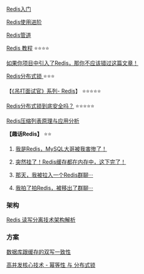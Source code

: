 [Redis入门](https://blog.piaoruiqing.com/blog/2019/06/02/redis%e5%85%a5%e9%97%a8/)

[Redis使用进阶](https://blog.piaoruiqing.com/blog/2019/06/11/redis%e4%bd%bf%e7%94%a8%e8%bf%9b%e9%98%b6/)

[Redis管道](https://blog.piaoruiqing.com/blog/2019/06/25/redis%e7%ae%a1%e9%81%93/)

[Redis 教程](https://www.runoob.com/redis/redis-tutorial.html) :star::star::star::star:

[如果你项目中引入了Redis，那你不应该错过这篇文章！](https://mp.weixin.qq.com/s/a_LXNop3aqFPePLrEWg8sA)

 [Redis分布式锁 ](https://blog.piaoruiqing.com/blog/2019/05/19/redis%e5%88%86%e5%b8%83%e5%bc%8f%e9%94%81/) :star::star::star:

【[《吊打面试官》系列- Redis](https://github.com/AobingJava/JavaFamily/tree/master/docs/redis)】 :star::star::star::star::star:

[Redis分布式锁到底安全吗？](https://mp.weixin.qq.com/s/RnSokJxYxYDeenOP_JE3fQ) :star::star::star::star::star:

[Redis压缩列表原理与应用分析](https://mp.weixin.qq.com/s/7aF3WryS2a9EdXuyffogLQ)

**【趣话Redis】** :star::star:
1. [我是Redis，MySQL大哥被我害惨了！]()

2. [突然挂了！Redis缓存都在内存中，这下完了！](https://mp.weixin.qq.com/s?__biz=MzIyNjMxOTY0NA==&mid=2247486926&idx=1&sn=58e99f81d6d6ee31c9a5c8f93122e108&chksm=e87301bddf0488abfb04313550991458c8d6390fc67bf05dbe289fb2a6eb4e3b5b8b280ff946&scene=178&cur_album_id=1512521859391635457#rd)

3. [那天，我被拉入一个Redis群聊···](https://mp.weixin.qq.com/s?__biz=MzIyNjMxOTY0NA==&mid=2247487533&idx=1&sn=49b600ef7eac342dad1f5a8048361099&chksm=e8731c5edf049548f2e53729b0dc4851386655fecf998c9b39dab9111f335cdf9f3cf45501da&scene=178&cur_album_id=1512521859391635457#rd)

4. [我拍了拍Redis，被移出了群聊···](https://mp.weixin.qq.com/s?__biz=MzIyNjMxOTY0NA==&mid=2247488746&idx=1&sn=2c1cbd64de9d09101377ebd64464158a&chksm=e8731899df04918f9ab2eb1ce0109de9e91d74622bf015cd4b4dbba41f0325ee7884ae55ccf5&scene=178&cur_album_id=1359688690091753473#rd)


### 架构
[Redis 读写分离技术架构解析](https://mp.weixin.qq.com/s/3mSZaWt5Kar9_95fw17Fgw)

### 方案
[数据库跟缓存的双写一致性](https://mp.weixin.qq.com/s?__biz=MzI3NzE0NjcwMg==&mid=2650160009&idx=3&sn=d5c6257204431fd92a69dd45229c0120&chksm=f36826a8c41fafbe69bfcad2e7e100c94dd03479918759bb2b35417ef43362eb227acec48a83&scene=132#wechat_redirect)

[高并发核心技术 - 幂等性 与 分布式锁](https://mp.weixin.qq.com/s/TkrSvCHJX8bL3pwSsWegHA)
